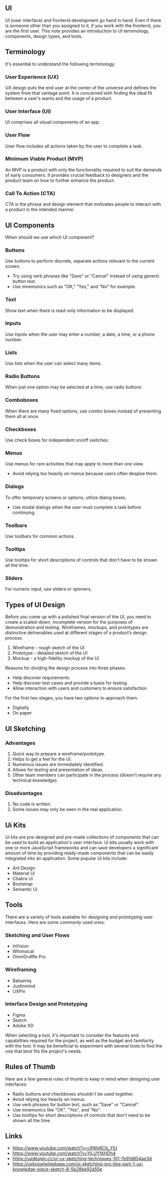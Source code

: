 ## UI

UI (user interface) and frontend development go hand in hand. Even if there is someone other than you assigned to it, if you work with the frontend, you are the first user. This note provides an introduction to UI terminology, components, design types, and tools.

## Terminology

It's essential to understand the following terminology:

### User Experience (UX)

UX design puts the end user at the center of the universe and defines the system from that vantage point. It is concerned with finding the ideal fit between a user's wants and the usage of a product.

### User Interface (UI)

UI comprises all visual components of an app.

### User Flow

User flow includes all actions taken by the user to complete a task.

### Minimum Viable Product (MVP)

An MVP is a product with only the functionality required to suit the demands of early consumers. It provides crucial feedback to designers and the product team on how to further enhance the product.

### Call To Action (CTA)

CTA is the phrase and design element that motivates people to interact with a product in the intended manner.

## UI Components

When should we use which UI component?

### Buttons

Use buttons to perform discrete, separate actions relevant to the current screen.
* Try using verb phrases like "Save" or "Cancel" instead of using generic button text.
* Use mnemonics such as "OK," "Yes," and "No" for example.

### Text

Show text when there is read-only information to be displayed.

### Inputs

Use inputs when the user may enter a number, a date, a time, or a phone number.

### Lists

Use lists when the user can select many items.

### Radio Buttons

When just one option may be selected at a time, use radio buttons.

### Comboboxes

When there are many fixed options, use combo boxes instead of presenting them all at once.

### Checkboxes

Use check boxes for independent on/off switches.

### Menus

Use menus for rare activities that may apply to more than one view.

* Avoid relying too heavily on menus because users often despise them.

### Dialogs

To offer temporary screens or options, utilize dialog boxes.
* Use modal dialogs when the user must complete a task before continuing.

### Toolbars

Use toolbars for common actions.

### Tooltips

Use tooltips for short descriptions of controls that don't have to be shown all the time.

### Sliders

For numeric input, use sliders or spinners.

## Types of UI Design

Before you come up with a polished final version of the UI, you need to create a scaled-down, incomplete version for the purposes of demonstration and testing. Wireframes, mockups, and prototypes are distinctive deliverables used at different stages of a product’s design process.

1. Wireframe - rough sketch of the UI
2. Prototype - detailed sketch of the UI
3. Mockup - a high-fidelity mockup of the UI

Reasons for dividing the design process into three phases:
* Help discover requirements
* Help discover test cases and provide a basis for testing
* Allow interaction with users and customers to ensure satisfaction

For the first two stages, you have two options to approach them:

* Digitally
* On paper

## UI Sketching

### Advantages

1. Quick way to prepare a wireframe/prototype.
2. Helps to get a feel for the UI.
3. Numerous issues are immediately identified.
4. Allows for testing and presentation of ideas.
5. Other team members can participate in the process (doesn't require any technical knowledge).

### Disadvantages

1. No code is written.
2. Some issues may only be seen in the real application.

## Ui Kits

Ui kits are pre-designed and pre-made collections of components that can be used to build an application's user interface. Ui kits usually work with one or more JavaScript frameworks and can save developers a significant amount of time by providing ready-made components that can be easily integrated into an application. Some popular Ui kits include:

* Ant Design
* Material Ui
* Chakra Ui
* Bootstrap
* Semantic Ui

## Tools

There are a variety of tools available for designing and prototyping user interfaces. Here are some commonly used ones:

### Sketching and User Flows
* InVision
* Whimsical
* OmniGraffle Pro

### Wireframing
* Balsamiq
* Justinmind
* UXPin

### Interface Design and Prototyping
* Figma
* Sketch
* Adobe XD

When selecting a tool, it's important to consider the features and capabilities required for the project, as well as the budget and familiarity with the tool. It may be beneficial to experiment with several tools to find the one that best fits the project's needs.

## Rules of Thumb

Here are a few general rules of thumb to keep in mind when designing user interfaces:

* Radio buttons and checkboxes shouldn't be used together.
* Avoid relying too heavily on menus.
* Use verb phrases for button text, such as "Save" or "Cancel".
* Use mnemonics like "OK", "Yes", and "No".
* Use tooltips for short descriptions of controls that don't need to be shown all the time.


## Links

* https://www.youtube.com/watch?v=c9Wg6Cb_YlU
* https://www.youtube.com/watch?v=YiLUYf4HDh4
* https://uxdesign.cc/ui-ux-sketching-techniques-101-7e91d854ae3d
* https://uxknowledgebase.com/ui-sketching-pro-tips-part-1-ux-knowledge-piece-sketch-8-5b28be92a55e
